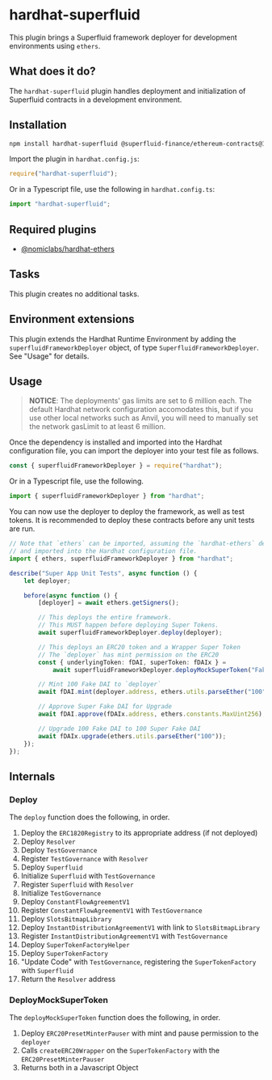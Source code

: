 # hardhat-superfluid

This plugin brings a Superfluid framework deployer for development environments using `ethers`.

## What does it do?

The `hardhat-superfluid` plugin handles deployment and initialization of Superfluid contracts in a
development environment.

## Installation

```bash
npm install hardhat-superfluid @superfluid-finance/ethereum-contracts@1.2.2
```

Import the plugin in `hardhat.config.js`:

```js
require("hardhat-superfluid");
```

Or in a Typescript file, use the following in `hardhat.config.ts`:

```ts
import "hardhat-superfluid";
```

## Required plugins

-   [@nomiclabs/hardhat-ethers](https://github.com/nomiclabs/hardhat/tree/master/packages/hardhat-ethers)

## Tasks

This plugin creates no additional tasks.

## Environment extensions

This plugin extends the Hardhat Runtime Environment by adding the `superfluidFrameworkDeployer`
object, of type `SuperfluidFrameworkDeployer`. See "Usage" for details.

## Usage

> **NOTICE**: The deployments' gas limits are set to 6 million each. The default Hardhat network
> configuration accomodates this, but if you use other local networks such as Anvil, you will need to
> manually set the network gasLimit to at least 6 million.

Once the dependency is installed and imported into the Hardhat configuration file, you can import
the deployer into your test file as follows.

```js
const { superfluidFrameworkDeployer } = require("hardhat");
```

Or in a Typescript file, use the following.

```ts
import { superfluidFrameworkDeployer } from "hardhat";
```

You can now use the deployer to deploy the framework, as well as test tokens. It is recommended to
deploy these contracts before any unit tests are run.

```ts
// Note that `ethers` can be imported, assuming the `hardhat-ethers` dependency has been installed
// and imported into the Hardhat configuration file.
import { ethers, superfluidFrameworkDeployer } from "hardhat";

describe("Super App Unit Tests", async function () {
    let deployer;

    before(async function () {
        [deployer] = await ethers.getSigners();

        // This deploys the entire framework.
        // This MUST happen before deploying Super Tokens.
        await superfluidFrameworkDeployer.deploy(deployer);

        // This deploys an ERC20 token and a Wrapper Super Token
        // The `deployer` has mint permission on the ERC20
        const { underlyingToken: fDAI, superToken: fDAIx } =
            await superfluidFrameworkDeployer.deployMockSuperToken("Fake DAI", "fDAI", deployer);

        // Mint 100 Fake DAI to `deployer`
        await fDAI.mint(deployer.address, ethers.utils.parseEther("100"));

        // Approve Super Fake DAI for Upgrade
        await fDAI.approve(fDAIx.address, ethers.constants.MaxUint256);

        // Upgrade 100 Fake DAI to 100 Super Fake DAI
        await fDAIx.upgrade(ethers.utils.parseEther("100"));
    });
});
```

## Internals

### Deploy

The `deploy` function does the following, in order.

1. Deploy the `ERC1820Registry` to its appropriate address (if not deployed)
2. Deploy `Resolver`
3. Deploy `TestGovernance`
4. Register `TestGovernance` with `Resolver`
5. Deploy `Superfluid`
6. Initialize `Superfluid` with `TestGovernance`
7. Register `Superfluid` with `Resolver`
8. Initialize `TestGovernance`
9. Deploy `ConstantFlowAgreementV1`
10. Register `ConstantFlowAgreementV1` with `TestGovernance`
11. Deploy `SlotsBitmapLibrary`
12. Deploy `InstantDistributionAgreementV1` with link to `SlotsBitmapLibrary`
13. Register `InstantDistributionAgreementV1` with `TestGovernance`
14. Deploy `SuperTokenFactoryHelper`
15. Deploy `SuperTokenFactory`
16. "Update Code" with `TestGovernance`, registering the `SuperTokenFactory` with `Superfluid`
17. Return the `Resolver` address

### DeployMockSuperToken

The `deployMockSuperToken` function does the following, in order.

1. Deploy `ERC20PresetMinterPauser` with mint and pause permission to the `deployer`
2. Calls `createERC20Wrapper` on the `SuperTokenFactory` with the `ERC20PresetMinterPauser`
3. Returns both in a Javascript Object
